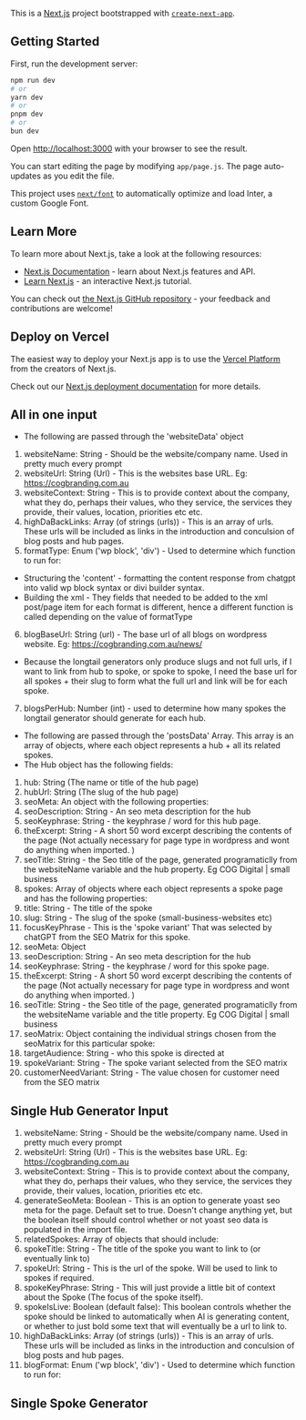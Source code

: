 This is a [Next.js](https://nextjs.org/) project bootstrapped with [`create-next-app`](https://github.com/vercel/next.js/tree/canary/packages/create-next-app).

## Getting Started

First, run the development server:

```bash
npm run dev
# or
yarn dev
# or
pnpm dev
# or
bun dev
```

Open [http://localhost:3000](http://localhost:3000) with your browser to see the result.

You can start editing the page by modifying `app/page.js`. The page auto-updates as you edit the file.

This project uses [`next/font`](https://nextjs.org/docs/basic-features/font-optimization) to automatically optimize and load Inter, a custom Google Font.

## Learn More

To learn more about Next.js, take a look at the following resources:

- [Next.js Documentation](https://nextjs.org/docs) - learn about Next.js features and API.
- [Learn Next.js](https://nextjs.org/learn) - an interactive Next.js tutorial.

You can check out [the Next.js GitHub repository](https://github.com/vercel/next.js/) - your feedback and contributions are welcome!

## Deploy on Vercel

The easiest way to deploy your Next.js app is to use the [Vercel Platform](https://vercel.com/new?utm_medium=default-template&filter=next.js&utm_source=create-next-app&utm_campaign=create-next-app-readme) from the creators of Next.js.

Check out our [Next.js deployment documentation](https://nextjs.org/docs/deployment) for more details.

## All in one input

- The following are passed through the 'websiteData' object

1. websiteName: String - Should be the website/company name. Used in pretty much every prompt
2. websiteUrl: String (Url) - This is the websites base URL. Eg: https://cogbranding.com.au
3. websiteContext: String - This is to provide context about the company, what they do, perhaps their values, who they service, the services they provide, their values, location, priorities etc etc.
4. highDaBackLinks: Array (of strings (urls)) - This is an array of urls. These urls will be included as links in the introduction and conculsion of blog posts and hub pages.
5. formatType: Enum ('wp block', 'div') - Used to determine which function to run for:

- Structuring the 'content' - formatting the content response from chatgpt into valid wp block syntax or divi builder syntax.
- Building the xml - They fields that needed to be added to the xml post/page item for each format is different, hence a different function is called depending on the value of formatType

6. blogBaseUrl: String (url) - The base url of all blogs on wordpress website. Eg: https://cogbranding.com.au/news/

- Because the longtail generators only produce slugs and not full urls, if I want to link from hub to spoke, or spoke to spoke, I need the base url for all spokes + their slug to form what the full url and link will be for each spoke.

7. blogsPerHub: Number (int) - used to determine how many spokes the longtail generator should generate for each hub.

- The following are passed through the 'postsData' Array. This array is an array of objects, where each object represents a hub + all its related spokes.
- The Hub object has the following fields:

1. hub: String (The name or title of the hub page)
2. hubUrl: String (The slug of the hub page)
3. seoMeta: An object with the following properties:
4. seoDescription: String - An seo meta description for the hub
5. seoKeyphrase: String - the keyphrase / word for this hub page.
6. theExcerpt: String - A short 50 word excerpt describing the contents of the page (Not actually necessary for page type in wordpress and wont do anything when imported. )
7. seoTitle: String - the Seo title of the page, generated programaticlly from the websiteName variable and the hub property. Eg COG Digital | small business
8. spokes: Array of objects where each object represents a spoke page and has the following properties:
9. title: String - The title of the spoke
10. slug: String - The slug of the spoke (small-business-websites etc)
11. focusKeyPhrase - This is the 'spoke variant' That was selected by chatGPT from the SEO Matrix for this spoke.
12. seoMeta: Object
13. seoDescription: String - An seo meta description for the hub
14. seoKeyphrase: String - the keyphrase / word for this spoke page.
15. theExcerpt: String - A short 50 word excerpt describing the contents of the page (Not actually necessary for page type in wordpress and wont do anything when imported. )
16. seoTitle: String - the Seo title of the page, generated programaticlly from the websiteName variable and the title property. Eg COG Digital | small business
17. seoMatrix: Object containing the individual strings chosen from the seoMatrix for this particular spoke:
18. targetAudience: String - who this spoke is directed at
19. spokeVariant: String - The spoke variant selected from the SEO matrix
20. customerNeedVariant: String - The value chosen for customer need from the SEO matrix

## Single Hub Generator Input

1. websiteName: String - Should be the website/company name. Used in pretty much every prompt
2. websiteUrl: String (Url) - This is the websites base URL. Eg: https://cogbranding.com.au
3. websiteContext: String - This is to provide context about the company, what they do, perhaps their values, who they service, the services they provide, their values, location, priorities etc etc.
4. generateSeoMeta: Boolean - This is an option to generate yoast seo meta for the page. Default set to true. Doesn't change anything yet, but the boolean itself should control whether or not yoast seo data is populated in the import file.
5. relatedSpokes: Array of objects that should include:
6. spokeTitle: String - The title of the spoke you want to link to (or eventually link to)
7. spokeUrl: String - This is the url of the spoke. Will be used to link to spokes if required.
8. spokeKeyPhrase: String - This will just provide a little bit of context about the Spoke (The focus of the spoke itself).
9. spokeIsLive: Boolean (default false): This boolean controls whether the spoke should be linked to automatically when AI is generating content, or whether to just bold some text that will eventually be a url to link to.
10. highDaBackLinks: Array (of strings (urls)) - This is an array of urls. These urls will be included as links in the introduction and conculsion of blog posts and hub pages.
11. blogFormat: Enum ('wp block', 'div') - Used to determine which function to run for:

## Single Spoke Generator
